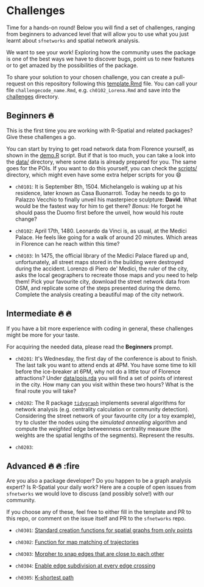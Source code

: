 # Challenges

Time for a hands-on round! Below you will find a set of challenges, ranging from beginners to advanced level that will allow you to use what you just learnt about `sfnetworks` and spatial network analysis. 

We want to see your work! Exploring how the community uses the package is one of the best ways we have to discover bugs, point us to new features or to get amazed by the possibilities of the package. 

To share your solution to your chosen challenge, you can create a pull-request on this repository following this [template.Rmd](https://github.com/sfnetworks/foss4g-workshop/tree/main/challenges/template.Rmd) file. You can call your file `challengecode_name.Rmd`, e.g. `ch0102_Lorena.Rmd` and save into the [challenges](https://github.com/sfnetworks/foss4g-workshop/tree/main/challenges) directory.

## Beginners :fire:

This is the first time you are working with R-Spatial and related packages? Give these challenges a go. 

You can start by trying to get road network data from Florence yourself, as shown in the [demo.R](https://github.com/sfnetworks/foss4g-workshop/blob/main/scripts/demo.R) script. But if that is too much, you can take a look into the [data/](https://github.com/sfnetworks/foss4g-workshop/tree/main/data/) directory, where some data is already prepared for you. The same goes for the POIs. If you want to do this yourself, you can check the [scripts/](https://github.com/sfnetworks/foss4g-workshop/tree/main/scripts/) directory, which might even have some extra helper scripts for you :smile:

- `ch0101`: It is September 8th, 1504. Michelangelo is waking up at his residence, later known as Casa Buonarroti. Today he needs to go to Palazzo Vecchio to finally unveil his masterpiece sculpture: **David**. What would be the fastest way for him to get there? *Bonus:* He forgot he should pass the Duomo first before the unveil, how would his route change?

- `ch0102`: April 17th, 1480. Leonardo da Vinci is, as usual, at the Medici Palace. He feels like going for a walk of around 20 minutes. Which areas in Florence can he reach within this time?

- `ch0103`: In 1475, the official library of the Medici Palace flared up and, unfortunately, all street maps stored in the building were destroyed during the accident. Lorenzo di Piero de' Medici, the ruler of the city, asks the local geographers to recreate those maps and you need to help them! Pick your favourite city, download the street network data from OSM, and replicate some of the steps presented during the demo. Complete the analysis creating a beautiful map of the city network.  

## Intermediate :fire: :fire:

If you have a bit more experience with coding in general, these challenges might be more for your taste. 

For acquiring the needed data, please read the **Beginners** prompt.

- `ch0201`: It's Wednesday, the first day of the conference is about to finish. The last talk you want to attend ends at 4PM. You have some time to kill before the ice-breaker at 6PM, why not do a little tour of Florence attractions? Under [data/pois.rda](https://github.com/sfnetworks/foss4g-workshop/tree/main/data/) you will find a set of points of interest in the city. How many can you visit within these two hours? What is the final route you will take?

- `ch0202`: The R package [`tidygraph`]((https://tidygraph.data-imaginist.com/reference/index.html)) implements several algorithms for network analysis (e.g. centrality calculation or community detection). Considering the street network of your favourite city (or a toy example), try to cluster the nodes using the *simulated annealing* algorithm and compute the *weighted* edge betweenness centrality measure (the weights are the spatial lengths of the segments). Represent the results. 

- `ch0203`:

## Advanced :fire: :fire: :fire

Are you also a package developer? Do you happen to be a graph analysis expert? Is R-Spatial your daily work? Here are a couple of open issues from `sfnetworks` we would love to discuss (and possibly solve!) with our community. 

If you choose any of these, feel free to either fill in the template and PR to this repo, or comment on the issue itself and PR to the `sfnetworks` repo.

- `ch0301`: [Standard creation functions for spatial graphs from only points](https://github.com/luukvdmeer/sfnetworks/issues/52)

- `ch0302`: [Function for map matching of trajectories](https://github.com/luukvdmeer/sfnetworks/issues/114)

- `ch0303`: [Morpher to snap edges that are close to each other](https://github.com/luukvdmeer/sfnetworks/issues/115)

- `ch0304`: [Enable edge subdivision at every edge crossing](https://github.com/luukvdmeer/sfnetworks/issues/134)

- `ch0305`: [K-shortest path](https://github.com/luukvdmeer/sfnetworks/issues/142)

